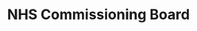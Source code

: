 ---
title: NHS Commissioning Board
link: http://www.commissioningboard.nhs.uk/
logo: nhs_commissioning_board.jpg

events:                      # List of events sponsored
  - 10-london

# Sponsorship amount/resource for each event
10-london: "£5000 towards venue hire and lunch for 150 people on both days"
---